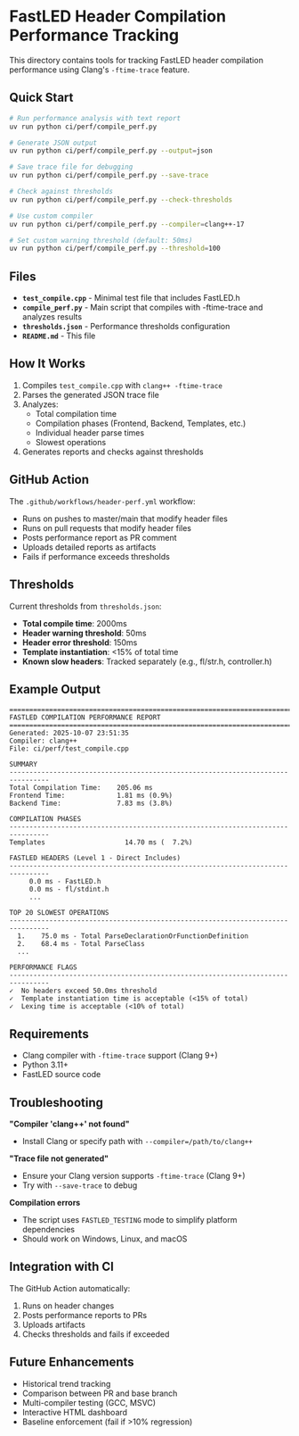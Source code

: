 # FastLED Header Compilation Performance Tracking

This directory contains tools for tracking FastLED header compilation performance using Clang's `-ftime-trace` feature.

## Quick Start

```bash
# Run performance analysis with text report
uv run python ci/perf/compile_perf.py

# Generate JSON output
uv run python ci/perf/compile_perf.py --output=json

# Save trace file for debugging
uv run python ci/perf/compile_perf.py --save-trace

# Check against thresholds
uv run python ci/perf/compile_perf.py --check-thresholds

# Use custom compiler
uv run python ci/perf/compile_perf.py --compiler=clang++-17

# Set custom warning threshold (default: 50ms)
uv run python ci/perf/compile_perf.py --threshold=100
```

## Files

- **`test_compile.cpp`** - Minimal test file that includes FastLED.h
- **`compile_perf.py`** - Main script that compiles with -ftime-trace and analyzes results
- **`thresholds.json`** - Performance thresholds configuration
- **`README.md`** - This file

## How It Works

1. Compiles `test_compile.cpp` with `clang++ -ftime-trace`
2. Parses the generated JSON trace file
3. Analyzes:
   - Total compilation time
   - Compilation phases (Frontend, Backend, Templates, etc.)
   - Individual header parse times
   - Slowest operations
4. Generates reports and checks against thresholds

## GitHub Action

The `.github/workflows/header-perf.yml` workflow:
- Runs on pushes to master/main that modify header files
- Runs on pull requests that modify header files
- Posts performance report as PR comment
- Uploads detailed reports as artifacts
- Fails if performance exceeds thresholds

## Thresholds

Current thresholds from `thresholds.json`:

- **Total compile time**: 2000ms
- **Header warning threshold**: 50ms
- **Header error threshold**: 150ms
- **Template instantiation**: <15% of total time
- **Known slow headers**: Tracked separately (e.g., fl/str.h, controller.h)

## Example Output

```
================================================================================
FASTLED COMPILATION PERFORMANCE REPORT
================================================================================
Generated: 2025-10-07 23:51:35
Compiler: clang++
File: ci/perf/test_compile.cpp

SUMMARY
--------------------------------------------------------------------------------
Total Compilation Time:    205.06 ms
Frontend Time:             1.81 ms (0.9%)
Backend Time:              7.83 ms (3.8%)

COMPILATION PHASES
--------------------------------------------------------------------------------
Templates                    14.70 ms (  7.2%)

FASTLED HEADERS (Level 1 - Direct Includes)
--------------------------------------------------------------------------------
     0.0 ms - FastLED.h
     0.0 ms - fl/stdint.h
     ...

TOP 20 SLOWEST OPERATIONS
--------------------------------------------------------------------------------
  1.    75.0 ms - Total ParseDeclarationOrFunctionDefinition
  2.    68.4 ms - Total ParseClass
  ...

PERFORMANCE FLAGS
--------------------------------------------------------------------------------
✓  No headers exceed 50.0ms threshold
✓  Template instantiation time is acceptable (<15% of total)
✓  Lexing time is acceptable (<10% of total)
```

## Requirements

- Clang compiler with `-ftime-trace` support (Clang 9+)
- Python 3.11+
- FastLED source code

## Troubleshooting

**"Compiler 'clang++' not found"**
- Install Clang or specify path with `--compiler=/path/to/clang++`

**"Trace file not generated"**
- Ensure your Clang version supports `-ftime-trace` (Clang 9+)
- Try with `--save-trace` to debug

**Compilation errors**
- The script uses `FASTLED_TESTING` mode to simplify platform dependencies
- Should work on Windows, Linux, and macOS

## Integration with CI

The GitHub Action automatically:
1. Runs on header changes
2. Posts performance reports to PRs
3. Uploads artifacts
4. Checks thresholds and fails if exceeded

## Future Enhancements

- Historical trend tracking
- Comparison between PR and base branch
- Multi-compiler testing (GCC, MSVC)
- Interactive HTML dashboard
- Baseline enforcement (fail if >10% regression)

